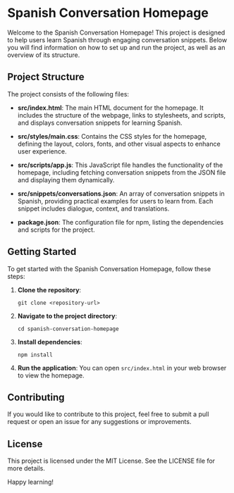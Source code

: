 # Spanish Conversation Homepage

Welcome to the Spanish Conversation Homepage! This project is designed to help users learn Spanish through engaging conversation snippets. Below you will find information on how to set up and run the project, as well as an overview of its structure.

## Project Structure

The project consists of the following files:

- **src/index.html**: The main HTML document for the homepage. It includes the structure of the webpage, links to stylesheets, and scripts, and displays conversation snippets for learning Spanish.

- **src/styles/main.css**: Contains the CSS styles for the homepage, defining the layout, colors, fonts, and other visual aspects to enhance user experience.

- **src/scripts/app.js**: This JavaScript file handles the functionality of the homepage, including fetching conversation snippets from the JSON file and displaying them dynamically.

- **src/snippets/conversations.json**: An array of conversation snippets in Spanish, providing practical examples for users to learn from. Each snippet includes dialogue, context, and translations.

- **package.json**: The configuration file for npm, listing the dependencies and scripts for the project.

## Getting Started

To get started with the Spanish Conversation Homepage, follow these steps:

1. **Clone the repository**:
   ```
   git clone <repository-url>
   ```

2. **Navigate to the project directory**:
   ```
   cd spanish-conversation-homepage
   ```

3. **Install dependencies**:
   ```
   npm install
   ```

4. **Run the application**:
   You can open `src/index.html` in your web browser to view the homepage.

## Contributing

If you would like to contribute to this project, feel free to submit a pull request or open an issue for any suggestions or improvements.

## License

This project is licensed under the MIT License. See the LICENSE file for more details.

Happy learning!